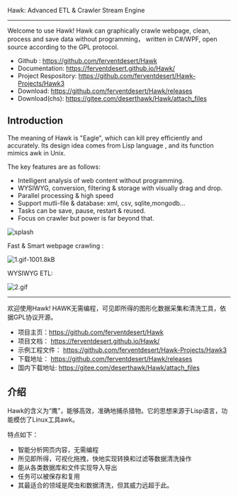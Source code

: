 
Hawk: Advanced ETL & Crawler Stream Engine 

***

Welcome to use Hawk! Hawk can graphically crawle webpage, clean, process and save data without programming， written in C#/WPF, open source according to the GPL protocol.

- Github : https://github.com/ferventdesert/Hawk
- Documentation: https://ferventdesert.github.io/Hawk/
- Project Respository: https://github.com/ferventdesert/Hawk-Projects/Hawk3
- Download:  https://github.com/ferventdesert/Hawk/releases
- Download(chs): https://gitee.com/deserthawk/Hawk/attach_files
## Introduction

The meaning of Hawk is "Eagle", which can kill prey efficiently and accurately. Its design idea comes from Lisp language , and its function mimics awk in Unix.

The key features are as follows:

- Intelligent analysis of web content without programming.
- WYSIWYG, conversion, filtering & storage with visually drag and drop.
- Parallel processing & high speed
- Support mutli-file & database: xml, csv, sqlite,mongodb...
- Tasks can be save, pause, restart & reused.
- Focus on crawler but power is far beyond that.


![splash](https://upload-images.jianshu.io/upload_images/9608527-2185c11706ccf618.png?imageMogr2/auto-orient/strip%7CimageView2/2/w/1240)


Fast & Smart webpage crawling :

![1.gif-1001.8kB](https://raw.githubusercontent.com/ferventdesert/Hawk/master/Docs/imgs/1.gif-1001.8kB.gif)

WYSIWYG ETL:

![2.gif](https://raw.githubusercontent.com/ferventdesert/Hawk/master/Docs/imgs/2.gif)


****


欢迎使用Hawk! HAWK无需编程，可见即所得的图形化数据采集和清洗工具，依据GPL协议开源。

- 项目主页：https://github.com/ferventdesert/Hawk
- 项目文档： https://ferventdesert.github.io/Hawk/
- 示例工程文件： https://github.com/ferventdesert/Hawk-Projects/Hawk3
- 下载地址： https://github.com/ferventdesert/Hawk/releases
- 国内下载地址:  https://gitee.com/deserthawk/Hawk/attach_files

## 介绍
Hawk的含义为“鹰”，能够高效，准确地捕杀猎物。它的思想来源于Lisp语言，功能模仿了Linux工具awk。

特点如下：

- 智能分析网页内容，无需编程
- 所见即所得，可视化拖拽，快地实现转换和过滤等数据清洗操作
- 能从各类数据库和文件实现导入导出
- 任务可以被保存和复用
- 其最适合的领域是爬虫和数据清洗，但其威力远超于此。

